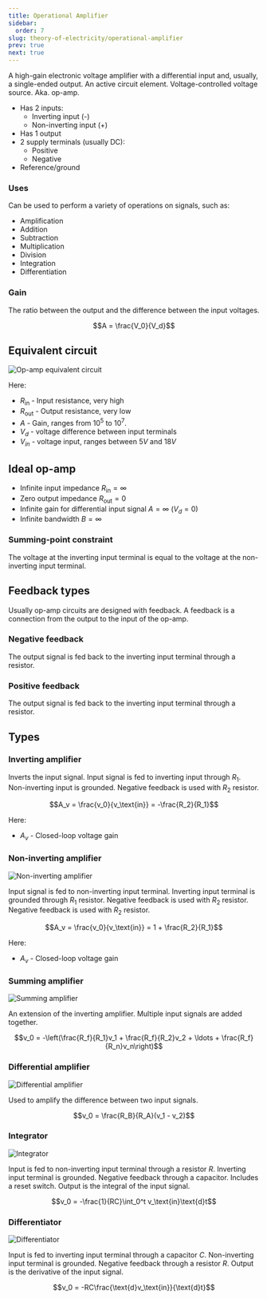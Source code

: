 ```yaml
---
title: Operational Amplifier
sidebar:
  order: 7
slug: theory-of-electricity/operational-amplifier
prev: true
next: true
---
```


A high-gain electronic voltage amplifier with a differential input and, usually,
a single-ended output. An active circuit element. Voltage-controlled voltage
source. Aka. op-amp.

- Has 2 inputs:
  - Inverting input (-)
  - Non-inverting input (+)
- Has 1 output
- 2 supply terminals (usually DC):
  - Positive
  - Negative
- Reference/ground

### Uses

Can be used to perform a variety of operations on signals, such as:

- Amplification
- Addition
- Subtraction
- Multiplication
- Division
- Integration
- Differentiation

### Gain

The ratio between the output and the difference between the input voltages.

```math
A = \frac{V_0}{V_d}
```

## Equivalent circuit

![Op-amp equivalent circuit](/images/theory-of-electricity/op-amp-equivalent.jpg)

Here:

- $R_\text{in}$ - Input resistance, very high
- $R_\text{out}$ - Output resistance, very low
- $A$ - Gain, ranges from $10^5$ to $10^7$.
- $V_{d}$ - voltage difference between input terminals
- $V_{in}$ - voltage input, ranges between $5V$ and $18V$

## Ideal op-amp

- Infinite input impedance $R_\text{in} = \infty$
- Zero output impedance $R_\text{out} = 0$
- Infinite gain for differential input signal $A = \infty$ ($V_d = 0$)
- Infinite bandwidth $B=\infty$

### Summing-point constraint

The voltage at the inverting input terminal is equal to the voltage at the
non-inverting input terminal.

## Feedback types

Usually op-amp circuits are designed with feedback. A feedback is a connection
from the output to the input of the op-amp.

### Negative feedback

The output signal is fed back to the inverting input terminal through a
resistor.

### Positive feedback

The output signal is fed back to the inverting input terminal through a
resistor.

## Types

### Inverting amplifier

Inverts the input signal. Input signal is fed to inverting input through $R_1$.
Non-inverting input is grounded. Negative feedback is used with $R_2$ resistor.

```math
A_v = \frac{v_0}{v_\text{in}} = -\frac{R_2}{R_1}
```

Here:

- $A_v$ - Closed-loop voltage gain

### Non-inverting amplifier

![Non-inverting amplifier](/images/theory-of-electricity/non-inverting-amp.jpg)

Input signal is fed to non-inverting input terminal. Inverting input terminal is
grounded through $R_1$ resistor. Negative feedback is used with $R_2$ resistor.
Negative feedback is used with $R_2$ resistor.

```math
A_v = \frac{v_0}{v_\text{in}} = 1 + \frac{R_2}{R_1}
```

Here:

- $A_v$ - Closed-loop voltage gain

### Summing amplifier

![Summing amplifier](/images/theory-of-electricity/summing-amp.jpg)

An extension of the inverting amplifier. Multiple input signals are added
together.

```math
v_0 = -\left(\frac{R_f}{R_1}v_1 + \frac{R_f}{R_2}v_2 + \ldots + \frac{R_f}{R_n}v_n\right)
```

### Differential amplifier

![Differential amplifier](/images/theory-of-electricity/differential-amp.jpg)

Used to amplify the difference between two input signals.

```math
v_0 = \frac{R_B}{R_A}(v_1 - v_2)
```

### Integrator

![Integrator](/images/theory-of-electricity/integrator.jpg)

Input is fed to non-inverting input terminal through a resistor $R$. Inverting
input terminal is grounded. Negative feedback through a capacitor. Includes a
reset switch. Output is the integral of the input signal.

```math
v_0 = -\frac{1}{RC}\int_0^t v_\text{in}\text{d}t
```

### Differentiator

![Differentiator](/images/theory-of-electricity/differentiator.jpg)

Input is fed to inverting input terminal through a capacitor $C$. Non-inverting
input terminal is grounded. Negative feedback through a resistor $R$. Output is
the derivative of the input signal.

```math
v_0 = -RC\frac{\text{d}v_\text{in}}{\text{d}t}
```
